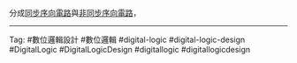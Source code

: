 分成[同步序向電路](同步序向電路.md)與[非同步序向電路](非同步序向電路.md)，

---

Tag: #數位邏輯設計 #數位邏輯 #digital-logic #digital-logic-design #DigitalLogic #DigitalLogicDesign #digitallogic #digitallogicdesign 